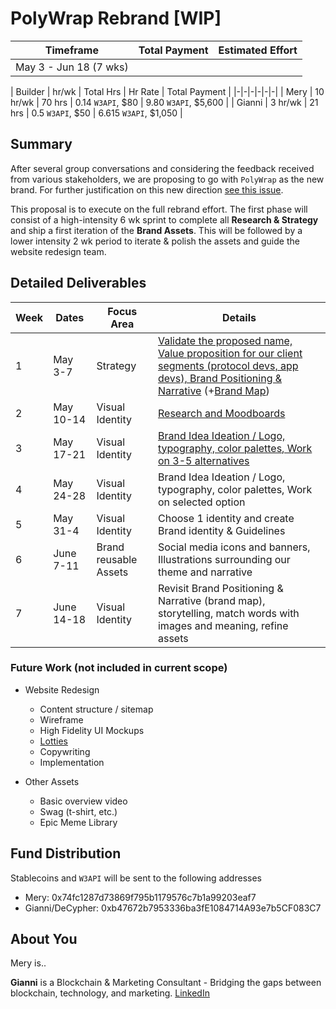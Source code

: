 # PolyWrap Rebrand [WIP]

| Timeframe | Total Payment | Estimated Effort | 
|-|-|-|
| May 3 - Jun 18 (7 wks) |  |   |


| Builder | hr/wk | Total Hrs | Hr Rate | Total Payment |
|-|-|-|-|-|-|
| Mery | 10 hr/wk | 70 hrs | 0.14 `W3API`, $80 | 9.80 `W3API`, $5,600 |
| Gianni | 3 hr/wk | 21 hrs | 0.5 `W3API`, $50 | 6.615 `W3API`, $1,050 |

## Summary

After several group conversations and considering the feedback received from various stakeholders, we are proposing to go with `PolyWrap` as the new brand. For further justification on this new direction [see this issue](https://github.com/Web3-API/dao/issues/138).

This proposal is to execute on the full rebrand effort. The first phase will consist of a high-intensity 6 wk sprint to complete all **Research & Strategy** and ship a first iteration of the **Brand Assets**. This will be followed by a lower intensity 2 wk period to iterate & polish the assets and guide the website redesign team.

## Detailed Deliverables

| Week | Dates | Focus Area | Details |
|-|-|-|-|
| 1 | May 3-7 | Strategy | [Validate the proposed name, Value proposition for our client segments (protocol devs, app devs), Brand Positioning & Narrative](https://docs.google.com/presentation/d/1XDA-V-nsmv_lhbov5QovaWMvTCOQIlSDDxA0PTK2qjM/edit?usp=sharing) (+[Brand Map](https://docs.google.com/spreadsheets/d/1SWpuvflJgm1rXYq61D47iToeG4tRhUZzsDJc_ApLbJc/edit?usp=sharing)) |
| 2 | May 10-14 | Visual Identity | [Research and Moodboards](https://docs.google.com/presentation/d/1YRux18PaViDNoiEe3HKihlxcBgkI9nmb_mTJybUPQsQ/edit?usp=sharing) |
| 3 | May 17-21 | Visual Identity | [Brand Idea Ideation / Logo, typography, color palettes, Work on 3-5 alternatives](https://docs.google.com/presentation/d/1CcDqqqPPwNJH3OAgSeRjBUsPZtpIulnRihPX44iR-b4/edit#slide=id.p) |
| 4 | May 24-28 | Visual Identity | Brand Idea Ideation / Logo, typography, color palettes, Work on selected option |
| 5 | May 31-4 | Visual Identity | Choose 1 identity and create Brand identity & Guidelines |
| 6 | June 7-11 | Brand reusable Assets | Social media icons and banners, Illustrations surrounding our theme and narrative |
| 7 | June 14-18 | Visual Identity | Revisit Brand Positioning & Narrative (brand map), storytelling, match words with images and meaning, refine assets |

### Future Work (not included in current scope)

- Website Redesign
  - Content structure / sitemap
  - Wireframe
  - High Fidelity UI Mockups
  - [Lotties](https://lottiefiles.com/what-is-lottie) 
  - Copywriting
  - Implementation

- Other Assets
  - Basic overview video
  - Swag (t-shirt, etc.)
  - Epic Meme Library

## Fund Distribution

Stablecoins and `W3API` will be sent to the following addresses
 - Mery: 0x74fc1287d73869f795b1179576c7b1a99203eaf7
 - Gianni/DeCypher: 0xb47672b7953336ba3fE1084714A93e7b5CF083C7

## About You

Mery is..

**Gianni** is a Blockchain & Marketing Consultant - Bridging the gaps between blockchain, technology, and marketing. [LinkedIn](https://www.linkedin.com/in/giannidalerta/)
